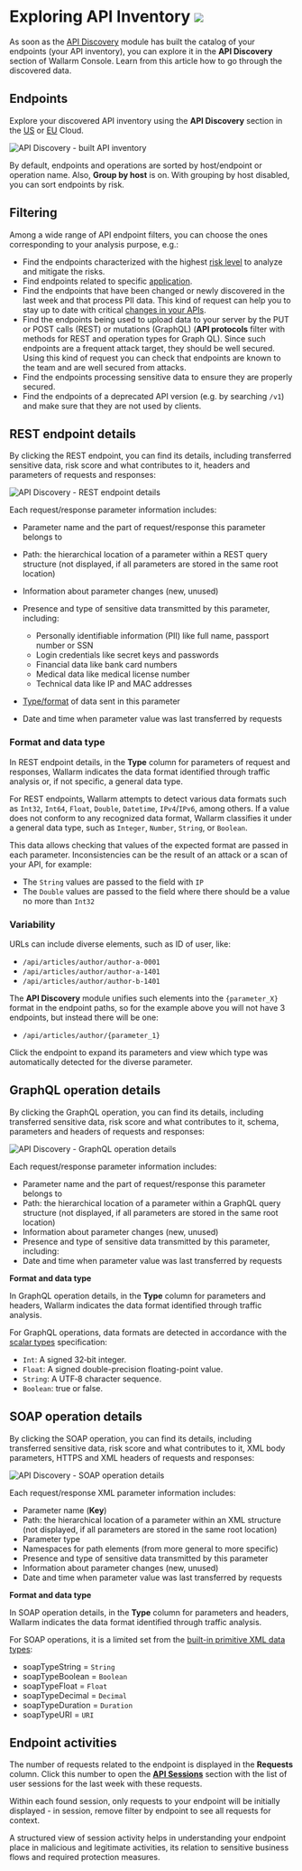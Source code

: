 # Exploring API Inventory <a href="../../about-wallarm/subscription-plans/#waap-and-advanced-api-security"><img src="../../images/api-security-tag.svg" style="border: none;"></a>

As soon as the [API Discovery](overview.md) module has built the catalog of your endpoints (your API inventory), you can explore it in the **API Discovery** section of Wallarm Console. Learn from this article how to go through the discovered data.

## Endpoints

Explore your discovered API inventory using the **API Discovery** section in the [US](https://us1.my.wallarm.com/api-discovery) or [EU](https://my.wallarm.com/api-discovery) Cloud.

![API Discovery - built API inventory](../images/about-wallarm-waf/api-discovery-2.0/api-discovery-built-inventory.png)

By default, endpoints and operations are sorted by host/endpoint or operation name. Also, **Group by host** is on. With grouping by host disabled, you can sort endpoints by risk.

## Filtering

Among a wide range of API endpoint filters, you can choose the ones corresponding to your analysis purpose, e.g.:

* Find the endpoints characterized with the highest [risk level](risk-score.md) to analyze and mitigate the risks.
* Find endpoints related to specific [application](../user-guides/settings/applications.md).
* Find the endpoints that have been changed or newly discovered in the last week and that process PII data. This kind of request can help you to stay up to date with critical [changes in your APIs](track-changes.md).
* Find the endpoints being used to upload data to your server by the PUT or POST calls (REST) or mutations (GraphQL) (**API protocols** filter with methods for REST and operation types for Graph QL). Since such endpoints are a frequent attack target, they should be well secured. Using this kind of request you can check that endpoints are known to the team and are well secured from attacks.
* Find the endpoints processing sensitive data to ensure they are properly secured.
* Find the endpoints of a deprecated API version (e.g. by searching `/v1`) and make sure that they are not used by clients.

## REST endpoint details

<a name="params"></a>By clicking the REST endpoint, you can find its details, including  transferred sensitive data, risk score and what contributes to it, headers and parameters of requests and responses:

![API Discovery - REST endpoint details](../images/about-wallarm-waf/api-discovery-2.0/api-discovery-endpoint-details-REST.png)

Each request/response parameter information includes:

* Parameter name and the part of request/response this parameter belongs to
* Path: the hierarchical location of a parameter within a REST query structure (not displayed, if all parameters are stored in the same root location)
* Information about parameter changes (new, unused)
* Presence and type of sensitive data transmitted by this parameter, including:

    * Personally identifiable information (PII) like full name, passport number or SSN
    * Login credentials like secret keys and passwords
    * Financial data like bank card numbers
    * Medical data like medical license number
    * Technical data like IP and MAC addresses

* [Type/format](#format-and-data-type) of data sent in this parameter
* Date and time when parameter value was last transferred by requests

### Format and data type

In REST endpoint details, in the **Type** column for parameters of request and responses, Wallarm indicates the data format identified through traffic analysis or, if not specific, a general data type.

For REST endpoints, Wallarm attempts to detect various data formats such as `Int32`, `Int64`, `Float`, `Double`, `Datetime`, `IPv4`/`IPv6`, among others. If a value does not conform to any recognized data format, Wallarm classifies it under a general data type, such as `Integer`, `Number`, `String`, or `Boolean`.

This data allows checking that values of the expected format are passed in each parameter. Inconsistencies can be the result of an attack or a scan of your API, for example:

* The `String` values ​​are passed to the field with `IP`
* The `Double` values are passed to the field where there should be a value no more than `Int32`

### Variability

URLs can include diverse elements, such as ID of user, like:

* `/api/articles/author/author-a-0001`
* `/api/articles/author/author-a-1401`
* `/api/articles/author/author-b-1401`

The **API Discovery** module unifies such elements into the `{parameter_X}` format in the endpoint paths, so for the example above you will not have 3 endpoints, but instead there will be one:

* `/api/articles/author/{parameter_1}`

Click the endpoint to expand its parameters and view which type was automatically detected for the diverse parameter.

<!--![API Discovery - variability in path](../images/TBD)-->

## GraphQL operation details

By clicking the GraphQL operation, you can find its details, including transferred sensitive data, risk score and what contributes to it, schema, parameters and headers of requests and responses:

![API Discovery - GraphQL operation details](../images/about-wallarm-waf/api-discovery-2.0/api-discovery-endpoint-details-GQL.png)

Each request/response parameter information includes:

* Parameter name and the part of request/response this parameter belongs to
* Path: the hierarchical location of a parameter within a GraphQL query structure (not displayed, if all parameters are stored in the same root location)
* Information about parameter changes (new, unused)
* Presence and type of sensitive data transmitted by this parameter, including:
* Date and time when parameter value was last transferred by requests

<a name="data_format_graphql"></a>**Format and data type**

In GraphQL operation details, in the **Type** column for parameters and headers, Wallarm indicates the data format identified through traffic analysis.

For GraphQL operations, data formats are detected in accordance with the [scalar types](https://graphql.org/learn/schema/#scalar-types) specification:

* `Int`: A signed 32‐bit integer.
* `Float`: A signed double-precision floating-point value.
* `String`: A UTF‐8 character sequence.
* `Boolean`: true or false.

## SOAP operation details

By clicking the SOAP operation, you can find its details, including transferred sensitive data, risk score and what contributes to it, XML body parameters, HTTPS and XML headers of requests and responses:

![API Discovery - SOAP operation details](../images/about-wallarm-waf/api-discovery-2.0/api-discovery-endpoint-details-SOAP.png)

Each request/response XML parameter information includes:

* Parameter name (**Key**)
* Path: the hierarchical location of a parameter within an XML structure (not displayed, if all parameters are stored in the same root location)
* Parameter type
* Namespaces for path elements (from more general to more specific)
* Presence and type of sensitive data transmitted by this parameter
* Information about parameter changes (new, unused)
* Date and time when parameter value was last transferred by requests

<a name="data_format_soap"></a>**Format and data type**

In SOAP operation details, in the **Type** column for parameters and headers, Wallarm indicates the data format identified through traffic analysis.

For SOAP operations, it is a limited set from the [built-in primitive XML data types](https://www.w3.org/TR/xmlschema-2/#built-in-primitive-datatypes):

* soapTypeString   = `String`
* soapTypeBoolean  = `Boolean`
* soapTypeFloat    = `Float`
* soapTypeDecimal  = `Decimal`
* soapTypeDuration = `Duration`
* soapTypeURI      = `URI`

## Endpoint activities

The number of requests related to the endpoint is displayed in the **Requests** column. Click this number to open the [**API Sessions**](../api-sessions/overview.md) section with the list of user sessions for the last week with these requests.

Within each found session, only requests to your endpoint will be initially displayed - in session, remove filter by endpoint to see all requests for context.

A structured view of session activity helps in understanding your endpoint place in malicious and legitimate activities, its relation to sensitive business flows and required protection measures.

<!--## Creating rules for API endpoints

You can quickly create a new [custom rule](../user-guides/rules/rules.md) from any endpoint of API inventory: 

1. In this endpoint menu select **Create rule**. The create rule window is displayed. The endpoint address is parsed into the window automatically.
1. In the create rule window, specify rule information and then click **Create**.

![Create rule from endpoint](../images/about-wallarm-waf/api-discovery/endpoint-create-rule.png)

## Exporting API inventory data

The API Discovery UI provides you with an option to export the current filtered list of endpoints as the [OpenAPI v3](https://spec.openapis.org/oas/v3.0.0) specification or CSV file.

To export, in Wallarm Console → **API Discovery**, use the **OAS/CSV** option. Consider the following:

* For **OAS**, Wallarm returns the `swagger.json` with filtered endpoints. You can also use the **Download OAS** button in an individual endpoint menu

    By utilizing the downloaded specification with other applications like Postman, you can conduct endpoints' vulnerability and other tests. In addition, it allows for a closer examination of the endpoints' capabilities to uncover the processing of sensitive data and the presence of undocumented parameters.

* For **CSV**, Wallarm returns filtered endpoints data in a simple text comma-separated format, making it easy to export it into other programs.

!!! warning "API host information in downloaded Swagger file"
    If a discovered API inventory contains several API hosts, endpoints from all API hosts will be included in the downloaded file. Currently, the API host information is not included in the file.

This branch is for "fine link" purpose.
-->